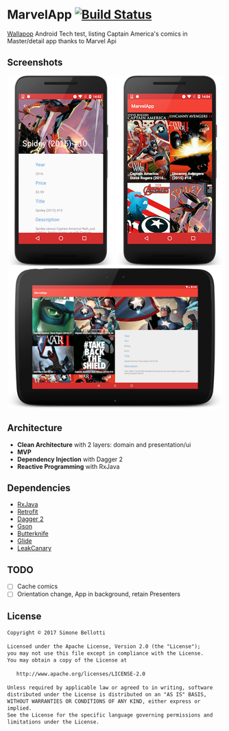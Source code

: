 # MarvelApp [![Build Status](https://travis-ci.org/sbelloz/MarvelApp.svg?branch=master)](https://travis-ci.org/sbelloz/MarvelApp)

[Wallapop](https://www.wallapop.com/) Android Tech test, listing Captain America's comics in Master/detail app thanks to Marvel Api 

## Screenshots

![Mobile list](art/mobile_detail.png) 
![Mobile list](art/mobile_list.png)
![Mobile list](art/tablet_list.png)

## Architecture

* **Clean Architecture** with 2 layers: domain and presentation/ui
* **MVP**
* **Dependency Injection** with Dagger 2
* **Reactive Programming** with RxJava

## Dependencies

* [RxJava](https://github.com/ReactiveX/RxJava)
* [Retrofit](https://github.com/square/retrofit)
* [Dagger 2](https://github.com/google/dagger)
* [Gson](https://github.com/google/gson)
* [Butterknife](https://github.com/JakeWharton/butterknife)
* [Glide](https://github.com/bumptech/glide)
* [LeakCanary](https://github.com/square/leakcanary)

## TODO

- [ ] Cache comics
- [ ] Orientation change, App in background, retain Presenters

## License

```
Copyright © 2017 Simone Bellotti

Licensed under the Apache License, Version 2.0 (the "License");
you may not use this file except in compliance with the License.
You may obtain a copy of the License at

   http://www.apache.org/licenses/LICENSE-2.0

Unless required by applicable law or agreed to in writing, software
distributed under the License is distributed on an "AS IS" BASIS,
WITHOUT WARRANTIES OR CONDITIONS OF ANY KIND, either express or implied.
See the License for the specific language governing permissions and
limitations under the License.

```